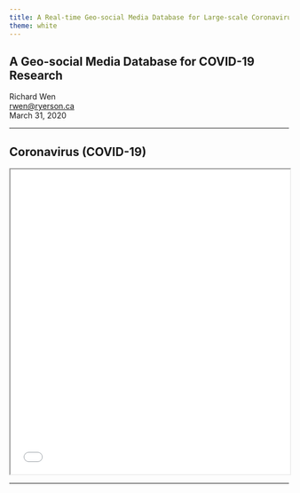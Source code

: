 ```yaml
---
title: A Real-time Geo-social Media Database for Large-scale Coronavirus Disease 2019 (COVID-19) Research
theme: white
---
```


## A Geo-social Media Database for COVID-19 Research

Richard Wen
<br>rwen@ryerson.ca
<br>March 31, 2020

---

## Coronavirus (COVID-19)
<iframe src="viz/globe.html" width="100%" height="550px"></iframe>

---

## 